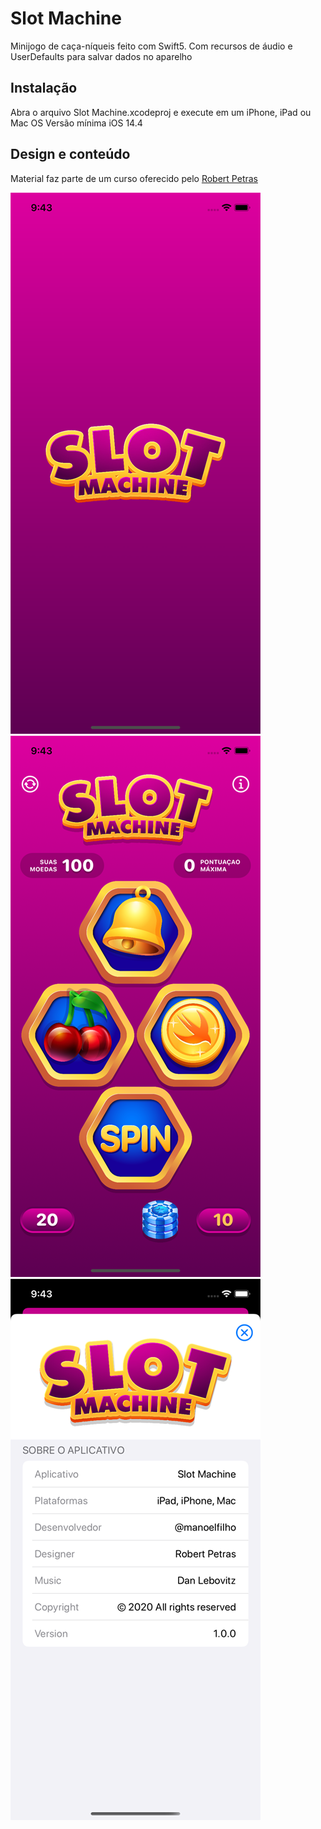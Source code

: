 # Slot Machine

Minijogo de caça-níqueis feito com Swift5. Com recursos de áudio e UserDefaults para salvar dados no aparelho


## Instalação
Abra o arquivo Slot Machine.xcodeproj e execute em um iPhone, iPad ou Mac OS
Versão mínima iOS 14.4

## Design e conteúdo
Material faz parte de um curso oferecido pelo [Robert Petras ](https://twitter.com/robertpetras)

![Launchscreen](https://github.com/manoelfilho/slot-machine/blob/main/Images/1.png)
![Home](https://github.com/manoelfilho/slot-machine/blob/main/Images/2.png)
![Créditos](https://github.com/manoelfilho/slot-machine/blob/main/Images/3.png)
